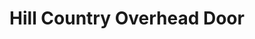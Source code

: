 ---
title: "Hill Country Overhead Door"
url: /boerne/hill-country-overhead-door/
shop: Allgemein
---